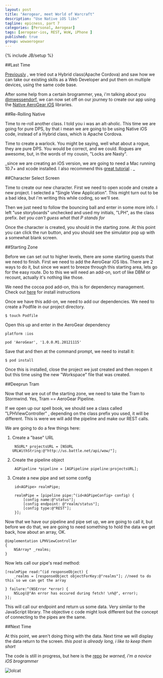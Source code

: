 ```yaml
---
layout: post
title: "Aerogear, meet World of Warcraft"
description: "Use Native iOS libs"
tagline: epicness, part 7
categories: [Personal, Aerogear]
tags: [aerogear-ios, REST, WoW, iPhone ]
published: true
group: wowaerogear
---
```

{% include JB/setup %}

##Last Time

[Previously](/Personal/Aerogear/2012/11/01/wow-aerogear-cordova) , we tried out a Hybrid class(Apache Cordova) and saw how we can take our existing skills as a Web Developer and put them on multiple devices, using the same code base.

After some help from a certain brogrammer, yea, i'm talking about you [@mwessendorf](https://twitter.com/mwessendorf), we can now set off on our journey to create our app using the [Native AeroGear iOS](https://github.com/aerogear/aerogear-ios) libraries.

##Re-Rolling Native

Time to re-roll another class.  I told you i was an alt-aholic.  This time we are going for pure DPS, by that i mean we are going to be using Native iOS code, instead of a Hybrid class, which is Apache Cordova.

Time to create a warlock.  You might be saying, well what about a rogue,  they are pure DPS.  You would be correct, and we could.  Rogues are awesome, but, in the words of my cousin, "Locks are Nasty".

_since we are creating an iOS version, we are going to need a Mac running 10.7+ and xcode installed.
I also recommend this [great tutorial](http://aerogear.org/docs/guides/GetStartedwithAeroGearandXcode/) .
_

##Character Select Screen

Time to create our new character.  First we need to open xcode and create a new project.  I selected a "Single View Application".  This might turn out to be a bad idea,  but i'm writing this while coding, so we'll see.

Then we just need to follow the bouncing ball and enter in some more info.  I left "use storyboards" unchecked and used my initials, "LPH", as the class prefix. _bet you can't guess what that P stands for_

Once the character is created, you should in the starting zone.  At this point you can click the run button, and you should see the simulator pop up with a somewhat blank screen.

##Starting Zone

Before we can set out to higher levels, there are some starting quests that we need to finish.  First we need to add the AeroGear iOS libs.  There are 2 ways to do it,  but since we want to breeze through this starting area, lets go for the easy route.  Do to this we will need an add-on, sort of like DBM or recount,  actually it's nothing like those.

We need the cocoa pod add-on,  this is for dependency management.  Check out [here](http://cocoapods.org/) for install instructions

Once we have this add-on, we need to add our dependencies.  We need to create a Podfile in our project directory.

    $ touch Podfile

Open this up and enter in the AeroGear dependency

    platform :ios

    pod 'AeroGear', '1.0.0.M1.20121115'

Save that and then at the command prompt, we need to install it:

    $ pod install

Once this is installed,  close the project we just created and then reopen it but this time using the new "Workspace" file that was created.

##Deeprun Tram

Now that we are out of the starting zone,  we need to take the Tram to Stormwind.  Yes,  Tram == AeroGear Pipeline.

If we open up our spell book, we should see a class called "LPHViewController" , depending on the class prefix you used, it will be different.  This is were we will add the pipeline and make our REST calls.

We are going to do a few things here:

1. Create a "base" URL

        NSURL* projectsURL = [NSURL URLWithString:@"http://us.battle.net/api/wow/"];

2. Create the pipeline object

        AGPipeline *pipeline = [AGPipeline pipeline:projectsURL];

3. Create a new pipe and set some config

        id<AGPipe> realmPipe;

        realmPipe = [pipeline pipe:^(id<AGPipeConfig> config) {
            [config name:@"status"];
            [config endpoint: @"realm/status"];
            [config type:@"REST"];
        }];

Now that we have our pipeline and pipe set up, we are going to call it,  but before we do that, we are going to need something to hold the data we get back,  how about an array,  OK.

    @implementation LPHViewController
    {
        NSArray* _realms;
    }

Now lets call our pipe's read method:

    [realmPipe read:^(id responseObject) {
        _realms = [responseObject objectForKey:@"realms"]; //need to do this so we can get the array

    } failure:^(NSError *error) {
        NSLog(@"An error has occured during fetch! \n%@", error);
    }];

This will call our endpoint and return us some data.  Very similar to the JavaScript library.  The objective c code might look different but the concept of connecting to the pipes are the same.


##Next Time

At this point, we aren't doing thing with the data.  Next time we will display the data return to the screen.  _this post is already long,  i like to keep them short_

The code is still in progress, but here is the [repo](https://github.com/lholmquist/WoWAerogeariOS) _be warned,  i'm a novice iOS brogrammer_


![lolcat](http://4.bp.blogspot.com/_2qbnJJTuUtQ/TKruMlPTznI/AAAAAAAAAjM/FV_AHax_WRs/s1600/lolcatWow.jpg)

